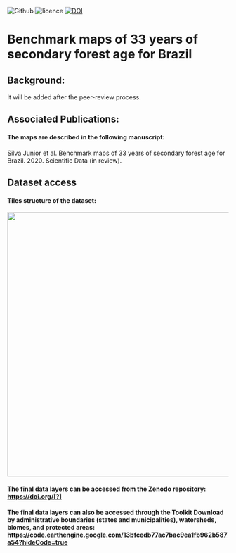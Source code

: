 ![Github](https://img.shields.io/badge/Github-0.0.7-green.svg)
![licence](https://img.shields.io/badge/Licence-GPL--3-blue.svg)
[![DOI](https://zenodo.org/badge/doi/10.5281/zenodo.3734980.svg)](http://dx.doi.org/10.5281/zenodo.3734980)

# Benchmark maps of 33 years of secondary forest age for Brazil


## Background:
It will be added after the peer-review process.

## Associated Publications:
#### The maps are described in the following manuscript:
Silva Junior et al. Benchmark maps of 33 years of secondary forest age for Brazil. 2020. Scientific Data (in review).

## Dataset access
#### Tiles structure of the dataset:
<img src="https://drive.google.com/uc?export=view&id=1l_M7XnboV8dcwBfOxnianpdt9sV6Mcpv" width="600">

#### The final data layers can be accessed from the Zenodo repository: https://doi.org/[?]

#### The final data layers can also be accessed through the Toolkit Download by administrative boundaries (states and municipalities), watersheds, biomes, and protected areas: https://code.earthengine.google.com/13bfcedb77ac7bac9ea1fb962b587a54?hideCode=true
